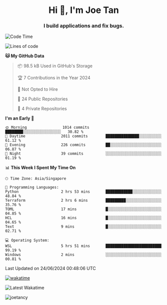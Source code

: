 <h1 align="center">Hi 👋, I'm Joe Tan</h1>
<h3 align="center">I build applications and fix bugs.</h3>

<!--START_SECTION:waka-->
![Code Time](http://img.shields.io/badge/Code%20Time-1%2C377%20hrs%209%20mins-blue)

![Lines of code](https://img.shields.io/badge/From%20Hello%20World%20I%27ve%20Written-46.5%20million%20lines%20of%20code-blue)

**🐱 My GitHub Data** 

> 📦 98.5 kB Used in GitHub's Storage 
 > 
> 🏆 7 Contributions in the Year 2024
 > 
> 🚫 Not Opted to Hire
 > 
> 📜 24 Public Repositories 
 > 
> 🔑 4 Private Repositories 
 > 
**I'm an Early 🐤** 

```text
🌞 Morning                1014 commits        ████████░░░░░░░░░░░░░░░░░   30.82 % 
🌆 Daytime                2011 commits        ███████████████░░░░░░░░░░   61.12 % 
🌃 Evening                226 commits         ██░░░░░░░░░░░░░░░░░░░░░░░   06.87 % 
🌙 Night                  39 commits          ░░░░░░░░░░░░░░░░░░░░░░░░░   01.19 % 
```


📊 **This Week I Spent My Time On** 

```text
🕑︎ Time Zone: Asia/Singapore

💬 Programming Languages: 
Python                   2 hrs 53 mins       ████████████░░░░░░░░░░░░░   48.84 % 
Terraform                2 hrs 6 mins        █████████░░░░░░░░░░░░░░░░   35.76 % 
TOML                     17 mins             █░░░░░░░░░░░░░░░░░░░░░░░░   04.85 % 
HCL                      16 mins             █░░░░░░░░░░░░░░░░░░░░░░░░   04.65 % 
Text                     9 mins              █░░░░░░░░░░░░░░░░░░░░░░░░   02.71 % 

💻 Operating System: 
WSL                      5 hrs 51 mins       █████████████████████████   99.19 % 
Windows                  2 mins              ░░░░░░░░░░░░░░░░░░░░░░░░░   00.81 % 
```


 Last Updated on 24/06/2024 00:48:06 UTC
<!--END_SECTION:waka-->
[![wakatime](https://wakatime.com/badge/user/e0e3a0f0-6d69-4241-946d-0baaf7b91278.svg)](https://wakatime.com/@e0e3a0f0-6d69-4241-946d-0baaf7b91278)

![Latest Wakatime](https://github.com/joetancy/joetancy/workflows/Latest%20Wakatime/badge.svg)

<p align="left"> <img src="https://komarev.com/ghpvc/?username=joetancy" alt="joetancy" /> </p>

